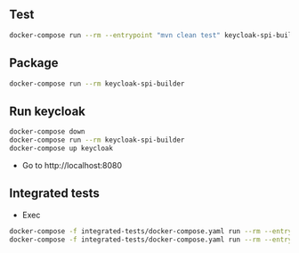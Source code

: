 
## Test
```bash
docker-compose run --rm --entrypoint "mvn clean test" keycloak-spi-builder 
```

## Package
```bash
docker-compose run --rm keycloak-spi-builder
```

## Run keycloak
```bash
docker-compose down 
docker-compose run --rm keycloak-spi-builder 
docker-compose up keycloak
```
* Go to http://localhost:8080

## Integrated tests
* Exec
```bash
docker-compose -f integrated-tests/docker-compose.yaml run --rm --entrypoint "bash 1-config-client.sh" keycloak-script-runner
docker-compose -f integrated-tests/docker-compose.yaml run --rm --entrypoint "bash 2-token.sh" keycloak-script-runner
```
